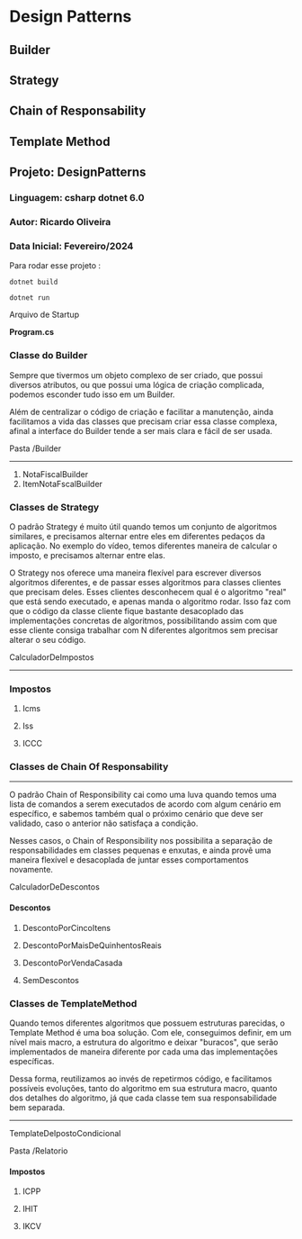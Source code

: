 ﻿# Design Patterns

## Builder

## Strategy

## Chain of Responsability 

## Template Method


## Projeto: DesignPatterns

### Linguagem: csharp dotnet 6.0

### Autor: Ricardo Oliveira

### Data Inicial: Fevereiro/2024


Para rodar esse projeto : 

`dotnet build`

`dotnet run`

Arquivo de Startup

**Program.cs**


### Classe do Builder

Sempre que tivermos um objeto complexo de ser criado, que possui diversos atributos, ou que possui uma lógica de criação complicada, podemos esconder tudo isso em um Builder.

Além de centralizar o código de criação e facilitar a manutenção, ainda facilitamos a vida das classes que precisam criar essa classe complexa, afinal a interface do Builder tende a ser mais clara e fácil de ser usada.

Pasta /Builder
___

1. NotaFiscalBuilder
2. ItemNotaFscalBuilder


### Classes de Strategy

O padrão Strategy é muito útil quando temos um conjunto de algoritmos similares, e precisamos alternar entre eles em diferentes pedaços da aplicação. No exemplo do vídeo, temos diferentes maneira de calcular o imposto, e precisamos alternar entre elas.

O Strategy nos oferece uma maneira flexível para escrever diversos algoritmos diferentes, e de passar esses algoritmos para classes clientes que precisam deles. Esses clientes desconhecem qual é o algoritmo "real" que está sendo executado, e apenas manda o algoritmo rodar. Isso faz com que o código da classe cliente fique bastante desacoplado das implementações concretas de algoritmos, possibilitando assim com que esse cliente consiga trabalhar com N diferentes algoritmos sem precisar alterar o seu código.

CalculadorDeImpostos
___

### Impostos

1. Icms

2. Iss

3. ICCC



### Classes de Chain Of Responsability
___

O padrão Chain of Responsibility cai como uma luva quando temos uma lista de comandos a serem executados de acordo com algum cenário em específico, e sabemos também qual o próximo cenário que deve ser validado, caso o anterior não satisfaça a condição.

Nesses casos, o Chain of Responsibility nos possibilita a separação de responsabilidades em classes pequenas e enxutas, e ainda provê uma maneira flexível e desacoplada de juntar esses comportamentos novamente.

CalculadorDeDescontos

#### Descontos

1. DescontoPorCincoItens

2. DescontoPorMaisDeQuinhentosReais

3. DescontoPorVendaCasada

4. SemDescontos


### Classes de TemplateMethod

Quando temos diferentes algoritmos que possuem estruturas parecidas, o Template Method é uma boa solução. Com ele, conseguimos definir, em um nível mais macro, a estrutura do algoritmo e deixar "buracos", que serão implementados de maneira diferente por cada uma das implementações específicas.

Dessa forma, reutilizamos ao invés de repetirmos código, e facilitamos possíveis evoluções, tanto do algoritmo em sua estrutura macro, quanto dos detalhes do algoritmo, já que cada classe tem sua responsabilidade bem separada.

---

TemplateDeIpostoCondicional

Pasta /Relatorio

#### Impostos

1. ICPP

2. IHIT

3. IKCV


